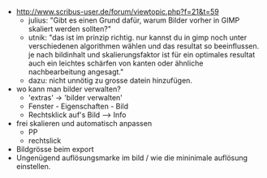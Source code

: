- <http://www.scribus-user.de/forum/viewtopic.php?f=21&t=59>
  - julius: "Gibt es einen Grund dafür, warum Bilder vorher in GIMP skaliert werden sollten?"
  - utnik: "das ist im prinzip richtig. nur kannst du in gimp noch unter verschiedenen algorithmen wählen und das resultat so beeinflussen. je nach bildinhalt und skalierungsfaktor ist für ein optimales resultat auch ein leichtes schärfen von kanten oder ähnliche nachbearbeitung angesagt."
  - dazu: nicht unnötig zu grosse datein hinzufügen.
- wo kann man bilder verwalten?
  - 'extras' → 'bilder verwalten'
  - Fenster - Eigenschaften - Bild
  - Rechtsklick auf's Bild --> Info
- frei skalieren und automatisch anpassen
  - PP
  - rechtslick
- Bildgrösse beim export
- Ungenügend auflösungsmarke im bild / wie die mininimale auflösung einstellen.
